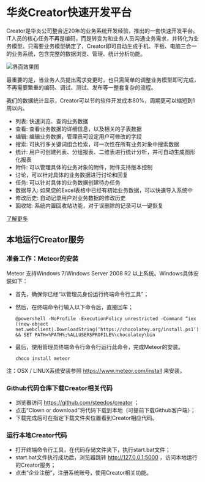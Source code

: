 # 华炎Creator快速开发平台

Creator是华炎公司整合近20年的业务系统开发经验，推出的一套快速开发平台。IT人员的核心任务不再是编码，而是转变为和业务人员沟通业务需求，并转化为业务模型。只需要业务模型确定了，Creator即可自动生成手机、平板、电脑三合一的业务系统，包含完整的数据浏览、管理、统计分析功能。

![界面效果图](https://www.steedos.com/cn/help/creator/images/mac_ipad_iphone_home.png)

最重要的是，当业务人员提出需求变更时，也只需简单的调整业务模型即可完成，不再需要繁重的编码、调试、测试、发布等一整套复杂的流程。

我们的数据统计显示，Creator可以节约软件开发成本80%，周期更可以缩短到1周以内。

  - 列表: 快速浏览、查询业务数据
  - 查看: 查看业务数据的详细信息，以及相关的子表数据
  - 编辑: 编辑业务数据，管理员可设定用户可修改的字段
  - 搜索: 可执行多关键词组合检索，可一次性在所有业务对象中搜索数据
  - 统计: 用户可创建列表、分组报表、二维表进行统计分析，并可自动生成图形化报表
  - 附件: 可以管理具体的业务对象的附件，附件支持版本控制
  - 讨论，可以针对具体的业务数据进行讨论和回复
  - 任务: 可以针对具体的业务数据创建待办任务
  - 数据导入: 如果您的Excel表格中已经有初始业务数据，可以快速导入系统中
  - 修改历史: 自动记录用户对业务数据的修改历史
  - 回收站: 系统内置回收站功能，对于误删除的记录可以一键恢复

[了解更多](https://www.steedos.com/cn/help/creator/)

## 本地运行Creator服务

### 准备工作：Meteor的安装

Meteor 支持Windows 7/Windows Server 2008 R2 以上系统。Windows具体安装如下：

- 首先，确保你已经“以管理员身份运行终端命令行工具”；
- 然后，在终端命令行输入以下命令后，直接回车；

    ```
    @powershell -NoProfile -ExecutionPolicy unrestricted -Command “iex ((new-object net.webclient).DownloadString(‘https://chocolatey.org/install.ps1‘))” && SET PATH=%PATH%;%ALLUSERSPROFILE%\chocolatey\bin
    ```

- 最后，使用管理员终端命令行命令行运行此命令，完成Meteor的安装。
    ```
    choco install meteor
    ```

注：OSX / LINUX系统安装参照 https://www.meteor.com/install 来安装。

### Github代码仓库下载Creator相关代码

- 浏览器访问  https://github.com/steedos/creator ；
- 点击“Clown or download”将代码下载到本地（可提前下载Github客户端）；
- 下载完成后可在指定下载文件夹位置看到Creator相应代码。

### 运行本地Creator代码

- 打开终端命令行工具，在代码存储文件夹下，执行start.bat文件；
- start.bat文件执行成功后，浏览器跳转 http://127.0.0.1:5000 ，访问本地运行的Creator服务；
- 点击“企业注册”，注册系统账号，使用Creator相关功能。

